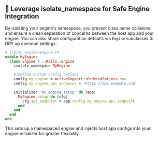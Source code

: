 ## 🧩 Leverage isolate_namespace for Safe Engine Integration

By isolating your engine's namespace, you prevent class name collisions and ensure a clean separation of concerns between the host app and your engine. You can also share configuration defaults via `Engine` subclasses to DRY up common settings.

```ruby
# lib/my_engine/engine.rb
module MyEngine
  class Engine < ::Rails::Engine
    isolate_namespace MyEngine

    # Define custom config options
    config.my_engine = ActiveSupport::OrderedOptions.new
    config.my_engine.api_endpoint = 'https://api.example.com'

    initializer 'my_engine.setup' do |app|
      MyEngine.setup do |cfg|
        cfg.api_endpoint = app.config.my_engine.api_endpoint
      end
    end
  end
end
```

This sets up a namespaced engine and injects host app configs into your engine initializer for greater flexibility.